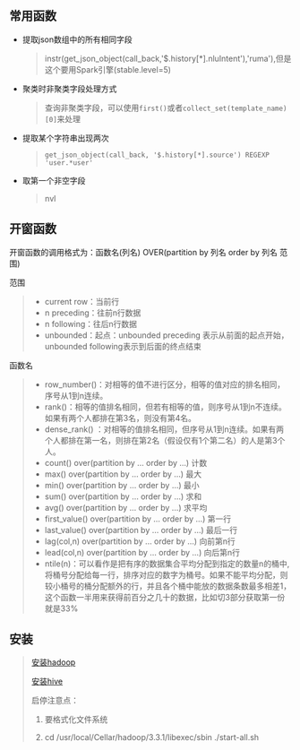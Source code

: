 ## 常用函数

- 提取json数组中的所有相同字段
  
  > instr(get_json_object(call_back,'$.history[*].nluIntent'),'ruma'),但是这个要用Spark引擎(stable.level=5)

- 聚类时非聚类字段处理方式
  
  > 查询非聚类字段，可以使用`first()`或者`collect_set(template_name)[0]`来处理

- 提取某个字符串出现两次
  
  > `get_json_object(call_back, '$.history[*].source') REGEXP 'user.*user'`

- 取第一个非空字段
  
  > nvl

## 开窗函数

开窗函数的调用格式为：函数名(列名) OVER(partition by 列名 order by 列名 范围) 

范围

> - current row：当前行
> - n preceding：往前n行数据
> - n following：往后n行数据
> - unbounded：起点：unbounded preceding 表示从前面的起点开始，unbounded following表示到后面的终点结束

函数名

> - row_number()：对相等的值不进行区分，相等的值对应的排名相同，序号从1到n连续。
> - rank()：相等的值排名相同，但若有相等的值，则序号从1到n不连续。如果有两个人都排在第3名，则没有第4名。
> - dense_rank() ：对相等的值排名相同，但序号从1到n连续。如果有两个人都排在第一名，则排在第2名（假设仅有1个第二名）的人是第3个人。
> - count() over(partition by … order by …) 计数
> - max() over(partition by … order by …) 最大
> - min() over(partition by … order by …) 最小
> - sum() over(partition by … order by …) 求和
> - avg() over(partition by … order by …) 求平均
> - first_value() over(partition by … order by …) 第一行
> - last_value() over(partition by … order by …) 最后一行
> - lag(col,n) over(partition by … order by …) 向前第n行
> - lead(col,n) over(partition by … order by …) 向后第n行
> - ntile(n)：可以看作是把有序的数据集合平均分配到指定的数量n的桶中,将桶号分配给每一行，排序对应的数字为桶号。如果不能平均分配，则较小桶号的桶分配额外的行，并且各个桶中能放的数据条数最多相差1，这个函数一半用来获得前百分之几十的数据，比如切3部分获取第一份就是33%

## 安装

> [安装hadoop](https://blog.csdn.net/qq_20042935/article/details/123007927)
> 
> [安装hive](https://blog.csdn.net/qq_20042935/article/details/123046044)
> 
> 启停注意点：
> 
> 1. 要格式化文件系统
> 
> 2. cd /usr/local/Cellar/hadoop/3.3.1/libexec/sbin ./start-all.sh
